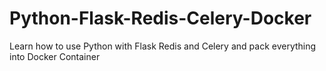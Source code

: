 # Python-Flask-Redis-Celery-Docker
Learn how to use Python with Flask Redis and Celery and pack everything into Docker Container 
